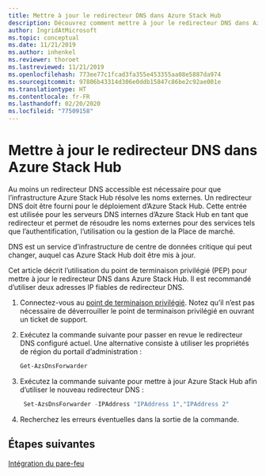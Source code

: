 ```yaml
---
title: Mettre à jour le redirecteur DNS dans Azure Stack Hub
description: Découvrez comment mettre à jour le redirecteur DNS dans Azure Stack Hub.
author: IngridAtMicrosoft
ms.topic: conceptual
ms.date: 11/21/2019
ms.author: inhenkel
ms.reviewer: thoroet
ms.lastreviewed: 11/21/2019
ms.openlocfilehash: 773ee77c1fcad3fa355e453355aa08e5887da974
ms.sourcegitcommit: 97806b43314d306e0ddb15847c86be2c92ae001e
ms.translationtype: HT
ms.contentlocale: fr-FR
ms.lasthandoff: 02/20/2020
ms.locfileid: "77509158"
---
```

# <a name="update-the-dns-forwarder-in-azure-stack-hub"></a>Mettre à jour le redirecteur DNS dans Azure Stack Hub

Au moins un redirecteur DNS accessible est nécessaire pour que l’infrastructure Azure Stack Hub résolve les noms externes. Un redirecteur DNS doit être fourni pour le déploiement d’Azure Stack Hub. Cette entrée est utilisée pour les serveurs DNS internes d’Azure Stack Hub en tant que redirecteur et permet de résoudre les noms externes pour des services tels que l’authentification, l’utilisation ou la gestion de la Place de marché.

DNS est un service d’infrastructure de centre de données critique qui peut changer, auquel cas Azure Stack Hub doit être mis à jour.

Cet article décrit l’utilisation du point de terminaison privilégié (PEP) pour mettre à jour le redirecteur DNS dans Azure Stack Hub. Il est recommandé d’utiliser deux adresses IP fiables de redirecteur DNS.

1. Connectez-vous au [point de terminaison privilégié](azure-stack-privileged-endpoint.md). Notez qu’il n’est pas nécessaire de déverrouiller le point de terminaison privilégié en ouvrant un ticket de support.

2. Exécutez la commande suivante pour passer en revue le redirecteur DNS configuré actuel. Une alternative consiste à utiliser les propriétés de région du portail d’administration :

   ```powershell
   Get-AzsDnsForwarder
   ```

3. Exécutez la commande suivante pour mettre à jour Azure Stack Hub afin d’utiliser le nouveau redirecteur DNS :

   ```powershell
    Set-AzsDnsForwarder -IPAddress "IPAddress 1","IPAddress 2"
   ```

4. Recherchez les erreurs éventuelles dans la sortie de la commande.

## <a name="next-steps"></a>Étapes suivantes

[Intégration du pare-feu](azure-stack-firewall.md)
